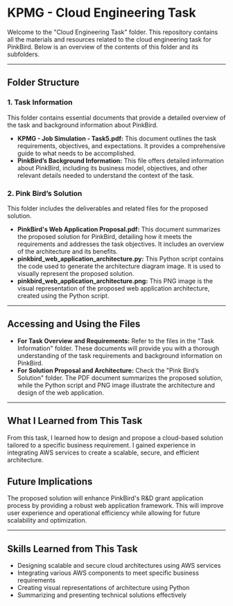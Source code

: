 # KPMG - Cloud Engineering Task

Welcome to the "Cloud Engineering Task" folder. This repository contains all the materials and resources related to the cloud engineering task for PinkBird. Below is an overview of the contents of this folder and its subfolders.

---

## Folder Structure

### 1. Task Information
This folder contains essential documents that provide a detailed overview of the task and background information about PinkBird.

- **KPMG - Job Simulation - Task5.pdf:** This document outlines the task requirements, objectives, and expectations. It provides a comprehensive guide to what needs to be accomplished.
- **PinkBird’s Background Information:** This file offers detailed information about PinkBird, including its business model, objectives, and other relevant details needed to understand the context of the task.

### 2. Pink Bird’s Solution
This folder includes the deliverables and related files for the proposed solution.

- **PinkBird's Web Application Proposal.pdf:** This document summarizes the proposed solution for PinkBird, detailing how it meets the requirements and addresses the task objectives. It includes an overview of the architecture and its benefits.
- **pinkbird_web_application_architecture.py:** This Python script contains the code used to generate the architecture diagram image. It is used to visually represent the proposed solution.
- **pinkbird_web_application_architecture.png:** This PNG image is the visual representation of the proposed web application architecture, created using the Python script.

---

## Accessing and Using the Files

- **For Task Overview and Requirements:** Refer to the files in the "Task Information" folder. These documents will provide you with a thorough understanding of the task requirements and background information on PinkBird.
- **For Solution Proposal and Architecture:** Check the "Pink Bird’s Solution" folder. The PDF document summarizes the proposed solution, while the Python script and PNG image illustrate the architecture and design of the web application.

---

## What I Learned from This Task

From this task, I learned how to design and propose a cloud-based solution tailored to a specific business requirement. I gained experience in integrating AWS services to create a scalable, secure, and efficient architecture.

## Future Implications

The proposed solution will enhance PinkBird's R&D grant application process by providing a robust web application framework. This will improve user experience and operational efficiency while allowing for future scalability and optimization.

---

## Skills Learned from This Task

- Designing scalable and secure cloud architectures using AWS services
- Integrating various AWS components to meet specific business requirements
- Creating visual representations of architecture using Python
- Summarizing and presenting technical solutions effectively
